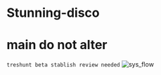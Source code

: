 # Stunning-disco


# main do not alter
`treshunt beta stablish review needed`
![sys_flow](https://user-images.githubusercontent.com/67428572/145678966-fb2afd11-97ba-4ef2-b298-5e503a30ada5.png)

